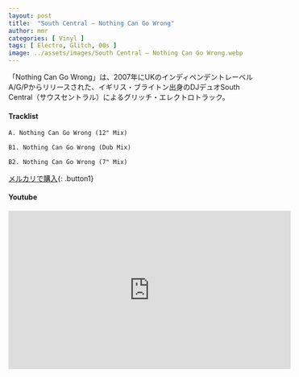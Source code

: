 ```yaml
---
layout: post
title:  "South Central – Nothing Can Go Wrong"
author: mmr
categories: [ Vinyl ]
tags: [ Electro, Glitch, 00s ]
image: ../assets/images/South Central – Nothing Can Go Wrong.webp
---
```


「Nothing Can Go Wrong」は、2007年にUKのインディペンデントレーベルA/G/Pからリリースされた、イギリス・ブライトン出身のDJデュオSouth Central（サウスセントラル）によるグリッチ・エレクトロトラック。

#### Tracklist
```md
A. Nothing Can Go Wrong (12" Mix)

B1. Nothing Can Go Wrong (Dub Mix)

B2. Nothing Can Go Wrong (7" Mix)
```

[メルカリで購入](https://jp.mercari.com/item/m43490703083?afid=6142608987){: .button1}

#### Youtube
<iframe width="560" height="315" src="https://www.youtube.com/embed/5-4mvapcp5w?si=F0v_ORovoK2i81z9" title="YouTube video player" frameborder="0" allow="accelerometer; autoplay; clipboard-write; encrypted-media; gyroscope; picture-in-picture; web-share" referrerpolicy="strict-origin-when-cross-origin" allowfullscreen></iframe>